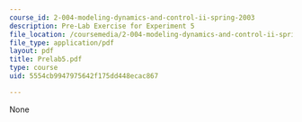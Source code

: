 ```yaml
---
course_id: 2-004-modeling-dynamics-and-control-ii-spring-2003
description: Pre-Lab Exercise for Experiment 5
file_location: /coursemedia/2-004-modeling-dynamics-and-control-ii-spring-2003/5554cb9947975642f175dd448ecac867_Prelab5.pdf
file_type: application/pdf
layout: pdf
title: Prelab5.pdf
type: course
uid: 5554cb9947975642f175dd448ecac867

---
```

None